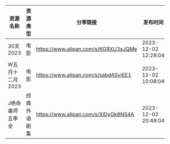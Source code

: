 | 资源名称       | 资源类型   | 分享链接                                 | 发布时间                |
| ---------- | ------ | ------------------------------------ | ------------------- |
| 30天2023    | 电影     | https://www.alipan.com/s/KGRXU3sJQMe | 2023-12-02 12:28:04 |
| W五月十二月2023 | 电影     | https://www.alipan.com/s/sabdASyjEE1 | 2023-12-02 10:08:04 |
| J绝命毒师五季全   | 经典外语剧集 | https://www.alipan.com/s/XiDyGk8NS4A | 2023-12-02 20:48:04 |
